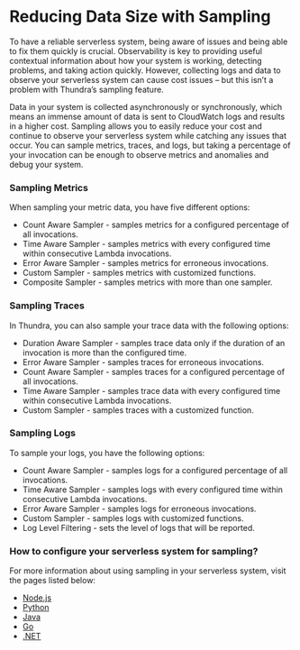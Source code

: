 # Reducing Data Size with Sampling

To have a reliable serverless system, being aware of issues and being able to fix them quickly is crucial. Observability is key to providing useful contextual information about how your system is working, detecting problems, and taking action quickly. However, collecting logs and data to observe your serverless system can cause cost issues – but this isn’t a problem with Thundra’s sampling feature.&#x20;

Data in your system is collected asynchronously or synchronously, which means an immense amount of data is sent to CloudWatch logs and results in a higher cost. Sampling allows you to easily reduce your cost and continue to observe your serverless system while catching any issues that occur. You can sample metrics, traces, and logs, but taking a percentage of your invocation can be enough to observe metrics and anomalies and debug your system.&#x20;

### Sampling Metrics

When sampling your metric data, you have five different options:

* Count Aware Sampler - samples metrics for a configured percentage of all invocations.
* Time Aware Sampler - samples metrics with every configured time within consecutive Lambda invocations.
* Error Aware Sampler - samples metrics for erroneous invocations.
* Custom Sampler - samples metrics with customized functions.
* Composite Sampler - samples metrics with more than one sampler.

### Sampling Traces

In Thundra, you can also sample your trace data with the following options:

* Duration Aware Sampler - samples trace data only if the duration of an invocation is more than the configured time.
* Error Aware Sampler - samples traces for erroneous invocations.
* Count Aware Sampler - samples traces for a configured percentage of all invocations.
* Time Aware Sampler - samples trace data with every configured time within consecutive Lambda invocations.
* Custom Sampler - samples traces with a customized function.

### Sampling Logs

To sample your logs, you have the following options:

* Count Aware Sampler - samples logs for a configured percentage of all invocations.
* Time Aware Sampler - samples logs with every configured time within consecutive Lambda invocations.
* Error Aware Sampler - samples logs for erroneous invocations.
* Custom Sampler - samples logs with customized functions.
* Log Level Filtering - sets the level of logs that will be reported.

### How to configure your serverless system for sampling?

For more information about using sampling in your serverless system, visit the pages listed below:

* [Node.js](../node.js/nodejs-configuration-options/sampling-support.md)
* [Python](../python/configuration-options/sampling-support.md)
* [Java](../java/configuration-options/sampling.md)
* [Go](../go/go-configuration-options/sampling-support.md)
* [.NET](../.net/configuration-options/sampling.md)

####
